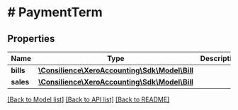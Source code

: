 # # PaymentTerm

## Properties

Name | Type | Description | Notes
------------ | ------------- | ------------- | -------------
**bills** | [**\Consilience\XeroAccounting\Sdk\Model\Bill**](Bill.md) |  | [optional] 
**sales** | [**\Consilience\XeroAccounting\Sdk\Model\Bill**](Bill.md) |  | [optional] 

[[Back to Model list]](../../README.md#documentation-for-models) [[Back to API list]](../../README.md#documentation-for-api-endpoints) [[Back to README]](../../README.md)


